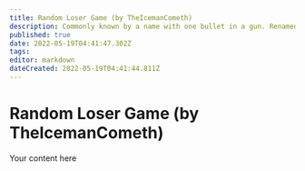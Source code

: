 ```yaml
---
title: Random Loser Game (by TheIcemanCometh)
description: Commonly known by a name with one bullet in a gun. Renamed here as to not offend anyone.
published: true
date: 2022-05-19T04:41:47.302Z
tags: 
editor: markdown
dateCreated: 2022-05-19T04:41:44.811Z
---
```


# Random Loser Game (by TheIcemanCometh)
Your content here